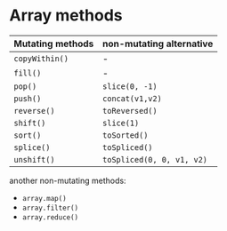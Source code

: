 # Array methods

| Mutating methods | non-mutating alternative  |
| ---------------- | ------------------------- |
| `copyWithin()`   | -                         |
| `fill()`         | -                         |
| `pop()`          | `slice(0, -1)`            |
| `push()`         | `concat(v1,v2)`           |
| `reverse()`      | `toReversed()`            |
| `shift()`        | `slice(1)`                |
| `sort()`         | `toSorted()`              |
| `splice()`       | `toSpliced()`             |
| `unshift()`      | `toSpliced(0, 0, v1, v2)` |

another non-mutating methods:

- `array.map()`
- `array.filter()`
- `array.reduce()`